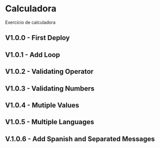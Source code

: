 # Calculadora
Exercício de calculadora


## V1.0.0 - First Deploy

## V1.0.1 - Add Loop

## V1.0.2 - Validating Operator

## V1.0.3 - Validating Numbers

## V1.0.4 - Mutiple Values

## V1.0.5 - Multiple Languages

## V.1.0.6 - Add Spanish and Separated Messages

